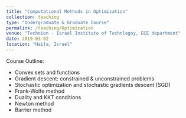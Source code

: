 ```yaml
---
title: "Computational Methods in Optimization"
collection: teaching
type: "Undergraduate & Graduate Course"
permalink: /teaching/Optimization
venue: "Technion - Israel Institute of Technlogoy, ECE department"
date: 2019-03-02
location: "Haifa, Israel"
---
```


Course Outline: 
- Convex sets and functions
- Gradient descent: constrained & unconstrained problems
- Stochastic optimization and stochastic gradients descent (SGD)
- Frank-Wolfe method 
- Duality and KKT conditions
- Newton method
- Barrier method